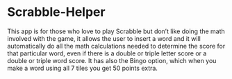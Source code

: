 # Scrabble-Helper

This app is for those who love to play Scrabble but don’t like doing the math involved with the game, it allows the user to insert a word and it will automatically do all the math calculations needed to determine the score for that particular word, even if there is a double or triple letter score or a double or triple word score. It has also the Bingo option, which when you make a word using all 7 tiles you get 50 points extra.
